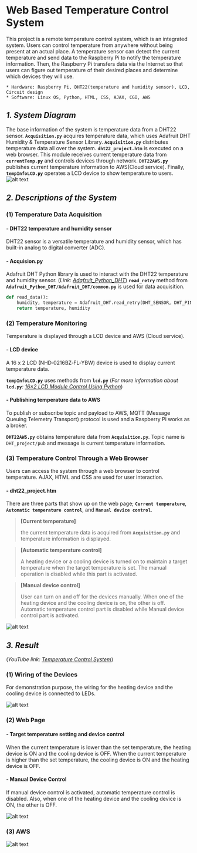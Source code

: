 # Web Based Temperature Control System

This project is a remote temperature control system, which is an integrated system. Users can control temperature from anywhere without being present at an actual place. A temperature sensor can detect the current temperature and send data to the Raspberry Pi to notify the temperature information. Then, the Raspberry Pi transfers data via the Internet so that users can figure out temperature of their desired places and determine which devices they will use.

```
* Hardware: Raspberry Pi, DHT22(temperature and humidity sensor), LCD, Circuit design
* Software: Linux OS, Python, HTML, CSS, AJAX, CGI, AWS
```

## _1. System Diagram_
The base information of the system is temperature data from a DHT22 sensor. **`Acquisition.py`** acquires temperature data, which uses Adafruit DHT Humidity & Temperature Sensor Library. **`Acquisition.py`** distributes temperature data all over the system. **`dht22_project.htm`** is executed on a web browser. This module receives current temperature data from **`currentTemp.py`** and controls devices through network. **`DHT22AWS.py`** publishes current temperature information to AWS(Cloud service). Finally, **`tempInfoLCD.py`** operates a LCD device to show temperature to users.
![alt text](https://github.com/lkyungho/Images/blob/master/temperature-control-diagram.JPG "System Diagram")
## _2. Descriptions of the System_
### (1) Temperature Data Acquisition
#### - DHT22 temperature and humidity sensor
DHT22 sensor is a versatile temperature and humidity sensor, which has built-in analog to digital converter (ADC).
#### - Acquision.py
Adafruit DHT Python library is used to interact with the DHT22 temperature and humidity sensor.
(_Link: [Adafruit_Python_DHT](https://github.com/adafruit/Adafruit_Python_DHT)_)
**`read_retry`** method from **`Adafruit_Python_DHT/Adafruit_DHT/common.py`** is used for data acquisition.
```python
def read_data():
	humidity, temperature = Adafruit_DHT.read_retry(DHT_SENSOR, DHT_PIN)
	return temperature, humidity
```
### (2) Temperature Monitoring
Temperature is displayed through a LCD device and AWS (Cloud service).
#### - LCD device
A 16 x 2 LCD (NHD‐0216BZ‐FL‐YBW) device is used to display current temperature data.

**`tempInfoLCD.py`** uses methods from **`lcd.py`** (_For more information about_ **`lcd.py`**_: [16×2 LCD Module Control Using Python](https://www.raspberrypi-spy.co.uk/2012/07/16x2-lcd-module-control-using-python)_)
#### - Publishing temperature data to AWS
To publish or subscribe topic and payload to AWS, MQTT (Message Queuing Telemetry Transport) protocol is used and a Raspberry Pi works as a broker.

**`DHT22AWS.py`** obtains temperature data from **`Acquisition.py`**. Topic name is `DHT_project/pub` and message is current temperature information.

### (3) Temperature Control Through a Web Browser
Users can access the system through a web browser to control temperature. AJAX, HTML and CSS are used for user interaction.
#### - dht22_project.htm
There are three parts that show up on the web page; **`Current temperature`**, **`Automatic temperature control`**, and **`Manual device control`**. 
> **[Current temperature]**
>
>the current temperature data is acquired from **`Acquisition.py`** and temperature information is displayed.

> **[Automatic temperature control]**
>
> A heating device or a cooling device is turned on to maintain a target temperature when the target temperature is set. The manual operation is disabled while this part is activated.

> **[Manual device control]**
>
> User can turn on and off for the devices manually. When one of the heating device and the cooling device is on, the other is off. Automatic temperature control part is disabled while Manual device control part is activated.

![alt text](https://github.com/lkyungho/Images/blob/master/temperature-control-web.JPG "Web control")

## _3. Result_
(_YouTube link: [Temperature Control System](https://youtu.be/GA4OK2kdgcg)_)
### (1) Wiring of the Devices
For demonstration purpose, the wiring for the heating device and the cooling device is connected to LEDs.

![alt text](https://github.com/lkyungho/Images/blob/master/temperature-control-wiring.JPG "Wiring")

### (2) Web Page
#### - Target temperature setting and device control
When the current temperature is lower than the set temperature, the heating device is ON and the cooling device is OFF. When the current temperature is higher than the set temperature, the cooling device is ON and the heating device is OFF.
#### - Manual Device Control
If manual device control is activated, automatic temperature control is disabled. Also, when one of the heating device and the cooling device is ON, the other is OFF.

![alt text](https://github.com/lkyungho/Images/blob/master/temperature-control-webpage.JPG "Web page")
### (3) AWS
![alt text](https://github.com/lkyungho/Images/blob/master/temperature-control-aws.JPG "AWS")
